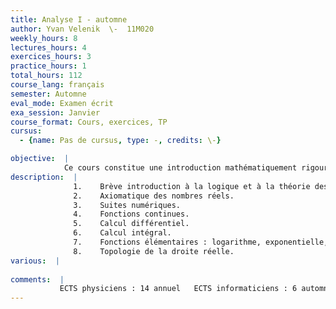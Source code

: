 ```yaml
---
title: Analyse I - automne
author: Yvan Velenik  \-  11M020
weekly_hours: 8
lectures_hours: 4
exercices_hours: 3
practice_hours: 1
total_hours: 112
course_lang: français
semester: Automne
eval_mode: Examen écrit
exa_session: Janvier
course_format: Cours, exercices, TP
cursus:
  - {name: Pas de cursus, type: -, credits: \-}

objective:  |
            Ce cours constitue une introduction mathématiquement rigoureuse à lanalyse, basée sur une approche axiomatique des nombres réels. Nous étudierons les notions de suites numériques et de fonctions continues, puis le calcul différentiel et intégral pour les fonctions dune variable réelle et terminerons par une introduction à la topologie de la droite réelle.
description:  |
              1.	Brève introduction à la logique et à la théorie des  ensembles. 
              2.	Axiomatique des nombres réels.
              3.	Suites numériques.
              4.	Fonctions continues. 
              5.	Calcul différentiel.
              6.	Calcul intégral.
              7.	Fonctions élémentaires : logarithme, exponentielle, fonctions trigonométriques et hyperboliques.
              8.	Topologie de la droite réelle.
various:  |
          
comments:  |
           ECTS physiciens : 14 annuel   ECTS informaticiens : 6 automne    ECTS math-info-sc. num. : 12 annuel
---
```

